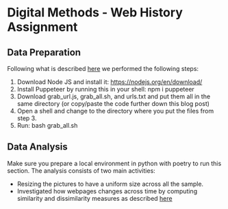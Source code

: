 # Digital Methods - Web History Assignment 

## Data Preparation

Following what is described [here](https://www.soothsawyer.com/how-to-take-full-page-screenshot-from-list-of-urls/) we performed the following steps:

1. Download Node JS and install it: https://nodejs.org/en/download/
2. Install Puppeteer by running this in your shell: npm i puppeteer
3. Download grab_url.js, grab_all.sh, and urls.txt and put them all in the same directory (or copy/paste the code further down this blog post)
4. Open a shell and change to the directory where you put the files from step 3.
5. Run: bash grab_all.sh 


## Data Analysis
Make sure you prepare a local environment in python with poetry to run this section. The analysis consists of two main activities:
- Resizing the pictures to have a uniform size across all the sample.
- Investigated how webpages changes across time by computing similarity and dissimilarity measures as described [here](https://up42.com/blog/image-similarity-measures)